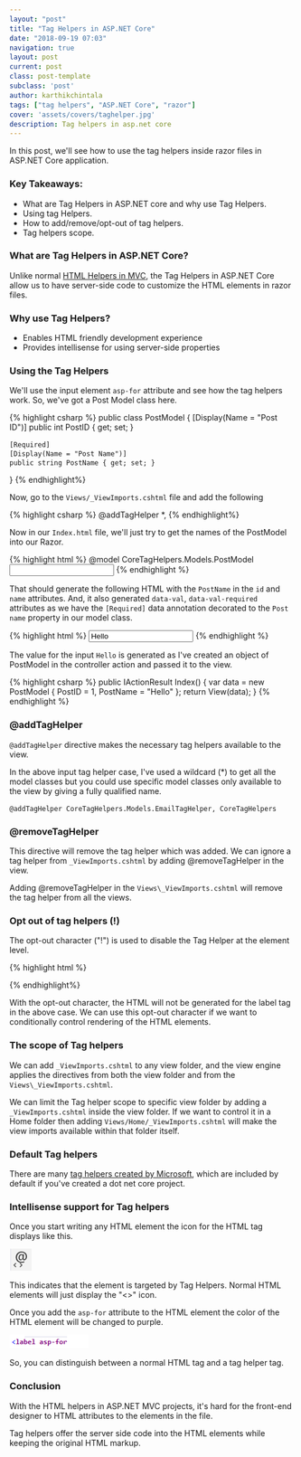 ```yaml
---
layout: "post"
title: "Tag Helpers in ASP.NET Core"
date: "2018-09-19 07:03"
navigation: true
layout: post
current: post
class: post-template
subclass: 'post'
author: karthikchintala
tags: ["tag helpers", "ASP.NET Core", "razor"]
cover: 'assets/covers/taghelper.jpg'
description: Tag helpers in asp.net core
---
```


In this post, we'll see how to use the tag helpers inside razor files in ASP.NET Core application.

### Key Takeaways:
- What are Tag Helpers in ASP.NET core and why use Tag Helpers.
- Using tag Helpers.
- How to add/remove/opt-out of tag helpers.
- Tag helpers scope.

### What are Tag Helpers in ASP.NET Core?

Unlike normal [HTML Helpers in MVC](https://docs.microsoft.com/en-us/aspnet/mvc/overview/older-versions-1/views/creating-custom-html-helpers-cs), the Tag Helpers in ASP.NET Core allow us to have server-side code to customize the HTML elements in razor files.

### Why use Tag Helpers?
- Enables HTML friendly development experience
- Provides intellisense for using server-side properties

### Using the Tag Helpers
We'll use the input element `asp-for` attribute and see how the tag helpers work. So, we've got a Post Model class here.

{% highlight csharp %}
public class PostModel
{
    [Display(Name = "Post ID")]
    public int PostID { get; set; }

    [Required]
    [Display(Name = "Post Name")]
    public string PostName { get; set; }
}
{% endhighlight%}

Now, go to the `Views/_ViewImports.cshtml` file and add the following

{% highlight csharp %}
@addTagHelper *, <your assembly name>
{% endhighlight%}

Now in our `Index.html` file, we'll just try to get the names of the PostModel into our Razor.

{% highlight html %}
@model CoreTagHelpers.Models.PostModel
<input asp-for="PostName" />
{% endhighlight %}

That should generate the following HTML with the `PostName` in the `id` and `name` attributes. And, it also generated `data-val`, `data-val-required` attributes as we have the `[Required]` data annotation decorated to the `Post name` property in our model class.

{% highlight html %}
<input type="text" data-val="true" data-val-required="The Post Name field is required." id="PostName" name="PostName" value="Hello">
{% endhighlight %}

The value for the input `Hello` is generated as I've created an object of PostModel in the controller action and passed it to the view.

{% highlight csharp %}
public IActionResult Index()
{
    var data = new PostModel { PostID = 1, PostName = "Hello" };
    return View(data);
}
{% endhighlight %}

### @addTagHelper
`@addTagHelper` directive makes the necessary tag helpers available to the view.

In the above input tag helper case, I've used a wildcard (*) to get all the model classes but you could use specific model classes only available to the view by giving a fully qualified name.

```
@addTagHelper CoreTagHelpers.Models.EmailTagHelper, CoreTagHelpers
```

### @removeTagHelper
This directive will remove the tag helper which was added. We can ignore a tag helper from `_ViewImports.cshtml` by adding @removeTagHelper in the view.

Adding @removeTagHelper in the `Views\_ViewImports.cshtml` will remove the tag helper from all the views.

### Opt out of tag helpers (!)

The opt-out character ("!") is used to disable the Tag Helper at the element level.

{% highlight html %}
<!label asp-for="PostID"></!label>
{% endhighlight%}

With the opt-out character, the HTML will not be generated for the label tag in the above case. We can use this opt-out character if we want to conditionally control rendering of the HTML elements.

### The scope of Tag helpers
We can add `_ViewImports.cshtml` to any view folder, and the view engine applies the directives from both the view folder and from the `Views\_ViewImports.cshtml`.

We can limit the Tag helper scope to specific view folder by adding a `_ViewImports.cshtml` inside the view folder. If we want to control it in a Home folder then adding `Views/Home/_ViewImports.cshtml` will make the view imports available within that folder itself.

### Default Tag helpers
There are many [tag helpers created by Microsoft](https://docs.microsoft.com/en-us/dotnet/api/microsoft.aspnetcore.mvc.taghelpers?view=aspnetcore-2.0), which are included by default if you've created a dot net core project.

### Intellisense support for Tag helpers
Once you start writing any HTML element the icon for the HTML tag displays like this.

![Tag Helpers in ASP.NET Core: Tag helper symbol](assets\posts\tag_helpers\taghelpersymbol.png)

This indicates that the element is targeted by Tag Helpers. Normal HTML elements will just display the "<>" icon.

Once you add the `asp-for` attribute to the HTML element the color of the HTML element will be changed to purple.

![Tag Helpers in ASP.NET Core: Tag helper symbol](assets\posts\tag_helpers\labelaspfor2.png)

So, you can distinguish between a normal HTML tag and a tag helper tag.

### Conclusion
With the HTML helpers in ASP.NET MVC projects, it's hard for the front-end designer to HTML attributes to the elements in the file.

Tag helpers offer the server side code into the HTML elements while keeping the original HTML markup.
